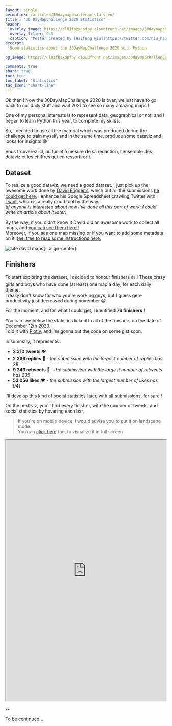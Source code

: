 ```yaml
---
layout: single
permalink: /articles/30daymapchallenge_stats_en/  
title : "30 DayMapChallenge 2020 Statistics"   
header:
  overlay_image: https://dl01fbzxdpfby.cloudfront.net/images/30daymapchallenge_stats/30dmc_stats_header.webp
  overlay_filter: 0.3
  caption: "Poster created by [Haifeng Niu](https://twitter.com/niu_haifeng)"
excerpt:
  Some statistics about the 30DayMapChallenge 2020 with Python

og_image: https://dl01fbzxdpfby.cloudfront.net/images/30daymapchallenge_stats/30dmc_stats_header.webp

comments: true
share: true
toc: true
toc_label: "Statistics"
toc_icon: "chart-line"
---
```


Ok then ! Now the 30DayMapChallenge 2020 is over, we just have to go back to our daily stuff and wait 2021 to see so many amazing maps !

One of my personal interests is to represent data, geographical or not, and I began to learn Python this year, to complete my skilss.

So, I decided to use all the material which was produced during the challenge to train myself, and in the same time, produce some dataviz and looks for insights :smile:

Vous trouverez ici, au fur et à mesure de sa rédaction, l'ensemble des dataviz et les chiffres qui en ressortiront.

## Dataset

To realize a good dataviz, we need a good dataset. I just pick up the awesome work done by [David Friggens](https://twitter.com/dakvid), which put all the submissions [he could get here.](https://david.frigge.nz/30DayMapChallenge2020/) I enhance his Google Spreadsheet crawling Twitter with [Twint](https://github.com/twintproject/twint), which is a really good tool by the way.  
_(If anyone is interested about how I've done all this part of work, I could write an article about it later)_

By the way, if you didn't know it David did an awesome work to collect all maps, and [you can see them here !](https://david.frigge.nz/30DayMapChallenge2020/maps.html)  
Moreover, if you see one map missing or if you want to add some metadata on it, [feel free to read some instructions here.](https://david.frigge.nz/30DayMapChallenge2020/index.html)

![site david maps](https://dl01fbzxdpfby.cloudfront.net/images/30daymapchallenge_stats/capture_david_site.webp "David Frigge's site, which collect all submissions"){: .align-center}

## Finishers

To start exploring the dataset, I decided to honour finishers :+1: ! Those crazy girls and boys who have done (at least) one map a day, for each daily theme.  
I really don't know for who you're working guys, but I guess geo-productivity just decreased during november :grin:.

For the moment, and for what I could get, I identified **76 finishers** !

You can see below the statistics linked to all of the finishers on the date of December 12th 2020.  
I did it with [Plotly](https://plotly.com/), and I'm gonna put the code on some gist soon.

In summary, it represents :

- **2 310 tweets** :bird:
- **2 366 replies** :raising_hand: - _the submission with the largest number of replies has 29_
- **9 243 retweets** :incoming_envelope: - _the submission with the largest number of retweets has 235_
- **53 056 likes** :heart: - _the submission with the largest number of likes has 941_

I'll develop this kind of social statistics later, with all submissions, for sure !

On the next viz, you'll find every finisher, with the number of tweets, and social statistics by hovering each bar.

> If you're on mobile device, I would advise you to put it on landscape mode.  
> You can [click here](https://aurelienchaumet.github.io/data/30daymapchallenge_stats/finisher_stats.html) too, to visualize it in full screen

<iframe width="100%" height="820"
    src="https://aurelienchaumet.github.io/data/30daymapchallenge_stats/finisher_stats.html">
</iframe>

--

To be continued...
